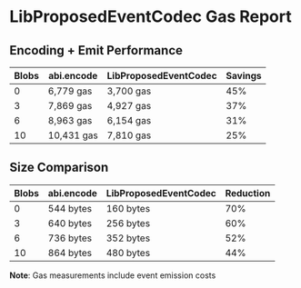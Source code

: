 # LibProposedEventCodec Gas Report

## Encoding + Emit Performance

| Blobs | abi.encode | LibProposedEventCodec | Savings |
|-------|------------|------------------------|---------|
| 0 | 6,779 gas | 3,700 gas | 45% |
| 3 | 7,869 gas | 4,927 gas | 37% |
| 6 | 8,963 gas | 6,154 gas | 31% |
| 10 | 10,431 gas | 7,810 gas | 25% |

## Size Comparison

| Blobs | abi.encode | LibProposedEventCodec | Reduction |
|-------|------------|------------------------|-----------|
| 0 | 544 bytes | 160 bytes | 70% |
| 3 | 640 bytes | 256 bytes | 60% |
| 6 | 736 bytes | 352 bytes | 52% |
| 10 | 864 bytes | 480 bytes | 44% |

**Note**: Gas measurements include event emission costs
